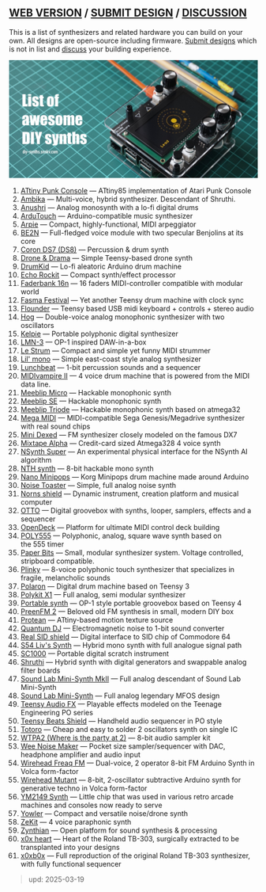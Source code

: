 ## [WEB VERSION](https://diy-synths.snnkv.com/)  /  [SUBMIT DESIGN](https://github.com/Atarity/diy-synths/discussions)  /  [DISCUSSION](https://github.com/Atarity/diy-synths/discussions)

This is a list of synthesizers and related hardware you can build
on your own. All designs are open-source including firmware.
[Submit designs](https://github.com/Atarity/diy-synths/discussions) which is not
in list and [discuss](https://github.com/Atarity/diy-synths/discussions)
your building experience.

![DIY-synths-title](/pics/meta/repo-title.jpg)

1. [ATtiny Punk Console](https://github.com/noisio/ATtiny-Punk-Console) — ATtiny85 implementation of Atari Punk Console
1. [Ambika](https://mutable-instruments.net/archive/) — Multi-voice, hybrid synthesizer. Descendant of Shruthi.
1. [Anushri](https://mutable-instruments.net/archive/) — Analog monosynth with a lo-fi digital drums
1. [ArduTouch](https://github.com/maltman23/ArduTouch/tree/master) — Arduino-compatible music synthesizer
1. [Arpie](https://six4pix.com/product/arpie/) — Compact, highly-functional, MIDI arpeggiator
1. [BE2N](https://www.jolinlab.com/be2n/) — Full-fledged voice module with two specular Benjolins at its core
1. [Coron DS7 (DS8)](http://m.bareille.free.fr/ds7clone/ds8.htm) — Percussion & drum synth
1. [Drone & Drama](https://github.com/bjc01/D-D_Teensy) — Simple Teensy-based drone synth
1. [DrumKid](https://github.com/mattybrad/drumkid) — Lo-fi aleatoric Arduino drum machine
1. [Echo Rockit](https://musicfromouterspace.com/index.php?CATPARTNO=PCBMFECHONONE01&PROJARG=ECHOROCKIT%2FECHOROCKIT.php&MAINTAB=SYNTHDIY&SONGID=NONE&VPW=1331&VPH=1233) — Compact synth/effect processor
1. [Faderbank 16n](https://github.com/16n-faderbank/16n) — 16 faders MIDI-controller compatible with modular world
1. [Fasma Festival](https://github.com/ghztomash/fasma_drum) — Yet another Teensy drum machine with clock sync
1. [Flounder](https://github.com/MattKuebrich/flounder) — Teensy based USB midi keyboard + controls + stereo audio
1. [Hog](https://github.com/shmoergh/hog/tree/main?tab=readme-ov-file) — Double-voice analog monophonic synthesizer with two oscillators
1. [Kelpie](https://github.com/friedpies/kelpie-pocket-synth) — Portable polyphonic digital synthesizer
1. [LMN-3](https://github.com/FundamentalFrequency) — OP-1 inspired DAW-in-a-box
1. [Le Strum](https://github.com/hotchk155/Voici-Le-Strum) — Compact and simple yet funny MIDI strummer
1. [Lil' mono](https://github.com/diysynth/STANDALONE-DEVICES/tree/main/LIL'-MONO-SYNTH) — Simple east-coast style analog synthesizer
1. [Lunchbeat](https://github.com/buranelectrix/lunchbeat-PCB) — 1-bit percussion sounds and a sequencer
1. [MIDIvampire II](http://www.openmusiclabs.com/projects/midivamp2/index.html) — 4 voice drum machine that is powered from the MIDI data line.
1. [Meeblip Micro](https://github.com/MeeBlip/meeblip-circuits) — Hackable monophonic synth
1. [Meeblip SE](https://github.com/MeeBlip/meeblip-circuits) — Hackable monophonic synth
1. [Meeblip Triode](https://github.com/MeeBlip/meeblip-triode) — Hackable monophonic synth based on atmega32
1. [Mega MIDI](https://github.com/AidanHockey5/MegaMIDI) — MIDI-compatible Sega Genesis/Megadrive synthesizer with real sound chips
1. [Mini Dexed](https://github.com/probonopd/MiniDexed) — FM synthesizer closely modeled on the famous DX7
1. [Mixtape Alpha](http://wiki.openmusiclabs.com/wiki/MixtapeAlpha) — Credit-card sized Atmega328 4 voice synth
1. [NSynth Super](https://github.com/googlecreativelab/open-nsynth-super) — An experimental physical interface for the NSynth AI algorithm
1. [NTH synth](https://github.com/NTHSynth/NTH_DSP) — 8-bit hackable mono synth
1. [Nano Minipops](https://github.com/NANOmodules/NANO-Minipops) — Korg Minipops drum machine made around Arduino
1. [Noise Toaster](https://musicfromouterspace.com/index.php?CATPARTNO=PCBMFNTSTNONE01&PROJARG=NOISETOASTER/NOISETOASTER.php&MAINTAB=SYNTHDIY&SONGID=NONE&VPW=1331&VPH=1233) — Simple, full analog noise synth
1. [Norns shield](https://github.com/monome/norns-shield) — Dynamic instrument, creation platform and musical computer 
1. [OTTO](https://github.com/bitfieldaudio/OTTO) — Digital groovebox with synths, looper, samplers, effects and a sequencer
1. [OpenDeck](https://github.com/shanteacontrols/OpenDeck) — Platform for ultimate MIDI control deck building
1. [POLY555](https://github.com/oskitone/poly555) — Polyphonic, analog, square wave synth based on the 555 timer
1. [Paper Bits](https://paperpcb.dernulleffekt.de/doku.php?id=paper_bits:paper_bits_main) — Small, modular synthesizer system. Voltage controlled, stripboard compatible.
1. [Plinky](https://github.com/plinkysynth/plinky_public/tree/main) — 8-voice polyphonic touch synthesizer that specializes in fragile, melancholic sounds
1. [Polaron](https://github.com/zueblin/Polaron) — Digital drum machine based on Teensy 3
1. [Polykit X1](https://github.com/polykit/polykit-x-monosynth) — Full analog, semi modular synthesizer
1. [Portable synth](https://github.com/prajwal1121/Portable-Synth) — OP-1 style portable groovebox based on Teensy 4
1. [PreenFM 2](https://github.com/Ixox/preenfm2) — Beloved old FM synthesis in small, modern DIY box
1. [Protean](https://github.com/pangrus/Protean/tree/master) — ATtiny-based motion texture source
1. [Quantum DJ](https://warmplace.ru/hard/qdj/?fbclid=IwAR3kJHlGsxXUGChfXL_qjapHxT5TMV6Du6AfpE0VJ6x5OJzYAFS-qSvjPYk) — Electromagnetic noise to 1-bit sound converter
1. [Real SID shield](https://github.com/emceha/RealSIDShield) — Digital interface to SID chip of Commodore 64
1. [S54 Liv's Synth](https://github.com/SloBloLabs/LivSynth/tree/main) — Hybrid mono synth with full analogue signal path
1. [SC1000](https://github.com/rasteri/SC1000/tree/master) — Portable digital scratch instrument
1. [Shruthi](https://mutable-instruments.net/archive/shruthi/build/) — Hybrid synth with digital generators and swappable analog filter boards
1. [Sound Lab Mini-Synth MkII](https://musicfromouterspace.com/index.php?CATPARTNO=SLMSMARKIIPCB&PROJARG=SOUNDLABMINIMARKII/page1.php&MAINTAB=SYNTHDIY&SONGID=NONE&VPW=1071&VPH=1229) — Full analog descendant of Sound Lab Mini-Synth
1. [Sound Lab Mini-Synth](https://musicfromouterspace.com/index.php?CATPARTNO=PCBMFSLMS&PROJARG=SOUNDLABMINISYNTH/page1.html&MAINTAB=SYNTHDIY&SONGID=NONE&VPW=1071&VPH=1229) — Full analog legendary MFOS design
1. [Teensy Audio FX](https://github.com/mattvenn/teensy-audio-fx) — Playable effects modeled on the Teenage Engineering PO series
1. [Teensy Beats Shield](https://github.com/trailhead/teensy-beats) — Handheld audio sequencer in PO style
1. [Totoro](https://github.com/Atarity/totoro-synth) — Cheap and easy to solder 2 oscillators synth on single IC
1. [WTPA2 (Where is the party at 2)](http://blog.narrat1ve.com/wtpa2/) — 8-bit audio sampler kit
1. [Wee Noise Maker](https://hackaday.io/project/19326-wee-noise-maker) — Pocket size sampler/sequencer with DAC, headphone amplifier and audio input
1. [Wirehead Freaq FM](https://github.com/Meebleeps/MeeBleeps-Freaq-FM-Synth) — Dual-voice, 2 operator 8-bit FM Arduino Synth in Volca form-factor
1. [Wirehead Mutant](https://github.com/Meebleeps/MeeBleeps-Mutant-Synth) — 8-bit, 2-oscillator subtractive Arduino synth for generative techno in Volca form-factor
1. [YM2149 Synth](https://github.com/trash80/Ym2149Synth) — Little chip that was used in various retro arcade machines and consoles now ready to serve
1. [Yowler](https://github.com/cfoge/the_Yowler) — Compact and versatile noise/drone synth
1. [ZeKit](https://github.com/Marzac/zekit) — 4 voice paraphonic synth
1. [Zynthian](https://zynthian.org/) — Open platform for sound synthesis & processing
1. [x0x heart](http://www.openmusiclabs.com/projects/x0x-heart/) — Heart of the Roland TB-303, surgically extracted to be transplanted into your designs
1. [x0xb0x](https://www.ladyada.net/make/x0xb0x/index.html) — Full reproduction of the original Roland TB-303 synthesizer, with fully functional sequencer

> upd: 2025-03-19

